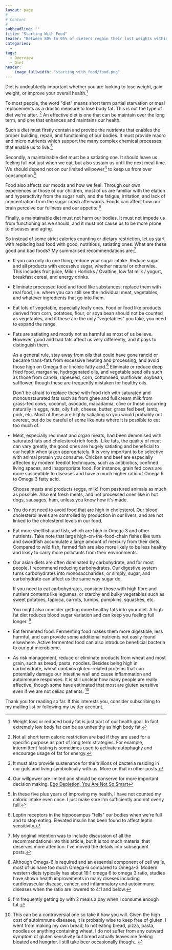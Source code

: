 ```yaml
---
layout: page
#
# Content
#
subheadline: ""
title: "Starting With Food"
teaser: "Between 80% to 95% of dieters regain their lost weights within a year."
categories:
  - 
tags:
  - Overview
  - Diet
header:
    image_fullwidth: "starting_with_food/food.png"
---
```

Diet is undoubtedly important whether you are looking to lose weight, gain weight, or improve your overall health.[^health]

To most people, the word "diet" means short term partial starvation or meal replacements as a drastic measure to lose body fat.
This is not the type of diet we're after. [^fasting-exception]
An effective diet is one that can be maintain over the long term, and one that enhances and maintains our health.

Such a diet must firstly contain and provide the nutrients that enables the proper building, repair, and functioning of our bodies.
It must provide macro and micro nutrients which support the many complex chemical processes that enable us to live.[^biome]

Secondly, a maintainable diet must be a satiating one.
It should leave us feeling full not just when we eat, but also sustain us until the next meal time.
We should depend not on our limited willpower[^ego-depletion] to keep us from over consumption.[^countingcalories]

Food also affects our moods and how we feel.
Through our own experiences or those of our children, most of us are familiar with the elation and hyperactivity from the sugar rush, and the fatigue, irritation, and lack of concentration from the sugar crash afterwards.
Foods can affect how our brain perceive our fullness and our appetite.[^leptin]

Finally, a maintainable diet must not harm our bodies.
It must not impede us from functioning as we should, and it must not cause us to be more prone to diseases and aging.

So instead of some strict calories counting or dietary restriction, let us start with replacing bad food with good, nutritious, satiating ones.
What are these good and bad foods?
My summarised recommendations are:[^details]

* If you can only do one thing, reduce your sugar intake.
  Reduce sugar and all products with excessive sugar, whether natural or otherwise.
  This includes fruit juice, Milo / Horlicks / Ovaltine, low fat milk / yogurt, breakfast cereal, and energy drinks.

* Eliminate processed food and food like substances, replace them with real food, i.e. where you can still see the individual meat, vegetables, and whatever ingredients that go into them.

* Eat lots of vegetable, especially leafy ones.
  Food or food like products derived from corn, potatoes, flour, or soya bean should not be counted as vegetables, and if these are the only "vegetables" you take, you need to expand the range.

* Fats are satiating and mostly not as harmful as most of us believe.
  However, good and bad fats affect us very differently, and it pays to distinguish them.

  As a general rule, stay away from oils that could have gone rancid or became trans-fats from excessive heating and processing, and avoid those high on Omega 6 or linoleic fatty acid.[^linoleic]
  Eliminate or reduce deep fried food, margarine, hydrogenated oils, and vegetable seed oils such as those from canola, rapeseed, corn, cottonseed, sunflower, soybean, safflower, though these are frequently mistaken for healthy oils.

  Don't be afraid to replace these with food rich with saturated and monounstaurated fats such as from ghee and full cream milk from grass-fed cows, coconut, avocado, macadamia, olive or those occurring naturally in eggs, nuts, oily fish, cheese, butter, grass fed beef, lamb, pork, etc.
  Most of these are highly satiating so you would probably not overeat, but do be careful of some like nuts where it is possible to eat too much of.

* Meat, especially red meat and organ meats, had been demonised with saturated fats and cholesterol rich foods.
  Like fats, the quality of meat can vary greatly, the good ones are hugely satiating and beneficial to our health when taken appropriately.
  It is very important to be selective with animal protein you consume.
  Chicken and beef are especially affected by modern feedlot techniques, such as antibiotics, confined living spaces, and inappropriate food.
  For instance, grain fed cows are more susceptible to diseases and have a much higher ratio of Omega 6 to Omega 3 fatty acid.
  
  Choose meats and products (eggs, milk) from pastured animals as much as possible.
  Also eat fresh meats, and not processed ones like in hot dogs, sausages, ham, unless you know how it's made.
  
* You do not need to avoid food that are high in cholesterol.
  Our blood cholesterol levels are controlled by production in our livers, and are not linked to the cholesterol levels in our food.

* Eat more shellfish and fish, which are high in Omega 3 and other nutrients.
  Take note that large high-on-the-food-chain fishes like tuna and swordfish accumulate a large amount of mercury from their diets, 
  Compared to wild fish, farmed fish are also more likely to be less healthy and likely to carry more pollutants from their environments.

* Our asian diets are often dominated by carbohydrate, and for most people, I recommend reducing carbohydrates.
  Our digestive system turns carbohydrates into monosaccharides, or simply, sugar, and carbohydrate can affect us the same way sugar do.

  If you need to eat carbohydrates, consider those with high fibre and nutrient contents like legumes, or starchy and bulky vegetables such as sweet potatoes, tapioca, carrots, turnips, pumpkins, squashes, etc.

  You might also consider getting more healthy fats into your diet.
  A high fat diet reduces blood sugar variation and can keep you feeling full longer. [^carbofat]

* Eat fermented food.
  Fermenting food makes them more digestible, less harmful, and can provide some additional nutrients not easily found elsewhere.
  Active fermented food can also introduce beneficial bacteria to our gut microbiome.

* As risk management, reduce or eliminate products from wheat and most grain, such as bread, pasta, noodles.
  Besides being high in carbohydrate, wheat contains gluten-related proteins that can potentially damage our intestine wall and cause inflammation and autoimmune responses.
  It is still unclear how many people are really affective, though some have estimated that most are gluten sensitive even if we are not celiac patients. [^beer]

Thank you for reading so far.
If this interests you, consider subscribing to my mailing list or following my twitter account.

[^health]: Weight loss or reduced body fat is just part of our health goal. In fact, extremely low body fat can be as unhealthy as high body fat.

[^fasting-exception]: Not all short term caloric restriction are bad if they are used for a specific purpose as part of long term strategies. For example, intermittent fasting is sometimes used to activate autophaghy and encourage usage of fat for energy.

[^biome]: It must also provide sustenance for the trillions of bacteria residing in our guts and living symbiotically with us. More on that in other posts.

[^ego-depletion]: Our willpower are limited and should be conserve for more important decision making. [Ego Depletion, You Are Not So Smart](https://youarenotsosmart.com/2012/04/17/ego-depletion/)

[^countingcalories]: In these five plus years of improving my health, I have not counted my caloric intake even once. I just make sure I'm sufficiently and not overly full.

[^leptin]: Leptin receptors in the hippocampus "tells" our bodies when we're full and to stop eating. Elevated insulin has been found to affect leptin sensitivity.

[^details]: My original intention was to include discussion of all the recommendations into this article, but it is too much material that deserves more attention. I've moved the details into subsequent posts.

[^linoleic]: Although Omega-6 is required and an essential component of cell walls, most of us have too much Omega-6 compared to Omega-3. Modern western diets typically has about 16:1 omega 6 to omega 3 ratio, studies have shown health improvements in many diseses including cardiovascular disease, cancer, and inflammatory and autoimmune diseases when the ratio are lowered to 4:1 and below.

[^carbofat]: I'm frequently getting by with 2 meals a day when I consume enough fat.

[^beer]: This can be a controversial one so take it how you will. Given the high cost of autoimmune diseases, it is probably wise to keep free of gluten. I went from making my own bread, to not eating bread, pizza, pasta, noodles or anything containing wheat. I do not suffer from any outward symptom of gluten sensitivity but bread actually leaves me feeling bloated and hungrier. I still take beer occasionally though...
